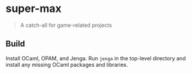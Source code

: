 super-max
=========

> A catch-all for game-related projects

Build
-----

Install OCaml, OPAM, and Jenga.  Run `jenga` in the top-level
directory and install any missing OCaml packages and libraries.
